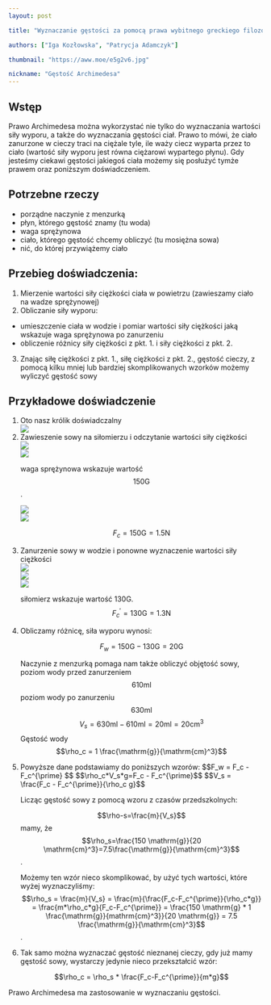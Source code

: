 ```yaml
---
layout: post

title: "Wyznaczanie gęstości za pomocą prawa wybitnego greckiego filozofa przyrody i matematyka, urodzonego w Syrakuzach, syna Fidiasza"

authors: ["Iga Kozłowska", "Patrycja Adamczyk"]

thumbnail: "https://aww.moe/e5g2v6.jpg"

nickname: "Gęstość Archimedesa"
---
```


## Wstęp
Prawo Archimedesa można wykorzystać nie tylko do wyznaczania wartości siły wyporu, a także do wyznaczania gęstości ciał. Prawo to mówi, że ciało zanurzone w cieczy traci na ciężale tyle, ile waży ciecz wyparta przez to ciało (wartość siły wyporu jest równa ciężarowi wypartego płynu). Gdy jesteśmy ciekawi gęstości jakiegoś ciała możemy się posłużyć tymże prawem oraz poniższym doświadczeniem.

## Potrzebne rzeczy
- porządne naczynie z menzurką
- płyn, którego gęstość znamy (tu woda)
- waga sprężynowa
- ciało, którego gęstość chcemy obliczyć (tu mosiężna sowa)
- nić, do której przywiążemy ciało

## Przebieg doświadczenia:
1. Mierzenie wartości siły ciężkości ciała w powietrzu (zawieszamy ciało na wadze sprężynowej)
2. Obliczanie siły wyporu:
  - umieszczenie ciała w wodzie i pomiar wartości siły ciężkości jaką wskazuje waga sprężynowa po zanurzeniu
  - obliczenie różnicy siły ciężkości z pkt. 1. i siły ciężkości  z pkt. 2.
3. Znając siłę ciężkości z pkt. 1., siłę ciężkości z pkt. 2., gęstość cieczy, z pomocą kilku mniej lub bardziej skomplikowanych wzorków możemy wyliczyć gęstość sowy


## Przykładowe doświadczenie

<ol>
<li>Oto nasz królik doświadczalny
<div class="row"><div class="col s6"><img class="materialboxed responsive-img" src="https://aww.moe/e5g2v6.jpg"></div></div>
</li>
<li>Zawieszenie sowy na siłomierzu i odczytanie wartości siły ciężkości <div class="row"><div class="col s6"><img class="materialboxed responsive-img" src="https://aww.moe/xpobc2.jpg"></div><div class="col s6"><img class="materialboxed responsive-img" src="https://aww.moe/4cwi9e.jpg"></div></div>

waga sprężynowa wskazuje wartość $$150 \mathrm{G}$$.

<div class="row"><div class="col s6"><img class="materialboxed responsive-img" src="https://aww.moe/a2rbgx.jpg"></div>
<div class="col s6"><img class="materialboxed responsive-img" src="https://aww.moe/kf0kr7.jpg"></div></div>

$$F_c = 150 \mathrm{G} = 1.5 \mathrm{N} $$
</li>
<li>Zanurzenie sowy w wodzie i ponowne wyznaczenie wartości siły ciężkości

<div class="row"><div class="col s6"><img class="materialboxed responsive-img" src="https://aww.moe/avo9z1.jpg"></div><div class="col s6"><img class="materialboxed responsive-img" src="https://aww.moe/k7m4nd.jpg"></div><div class="col s6"><img class="materialboxed responsive-img" src="https://aww.moe/fscm8g.jpg"></div></div>

siłomierz wskazuje wartość 130G.
$$F_c^{\prime} = 130 \mathrm{G} = 1.3 \mathrm{N}$$
</li>
<li>Obliczamy różnicę, siła wyporu wynosi:

$$F_w = 150 \mathrm{G} - 130 \mathrm{G} = 20 \mathrm{G}$$

Naczynie z menzurką pomaga nam także obliczyć objętość sowy,
poziom wody przed zanurzeniem $$ 610 \mathrm{ml}$$
poziom wody po zanurzeniu $$630 \mathrm{ml}$$
$$V_s = 630 \mathrm{ml} - 610 \mathrm{ml} = 20 \mathrm{ml} = 20 \mathrm{cm}^3$$
Gęstość wody $$\rho_c = 1 \frac{\mathrm{g}}{\mathrm{cm}^3}$$
</li>
<li>Powyższe dane podstawiamy do poniższych wzorów:
$$F_w = F_c - F_c^{\prime} $$
$$\rho_c*V_s*g=F_c - F_c^{\prime}$$
$$V_s = \frac{F_c - F_c^{\prime}}{\rho_c g}$$


Licząc gęstość sowy z pomocą wzoru z czasów przedszkolnych: 

$$\rho-s=\frac{m}{V_s}$$
mamy, że $$\rho_s=\frac{150 \mathrm{g}}{20 \mathrm{cm}^3}=7.5\frac{\mathrm{g}}{\mathrm{cm}^3}$$.

Możemy ten wzór nieco skomplikować, by użyć tych wartości, które wyżej wyznaczyliśmy:
$$\rho_s = \frac{m}{V_s} = \frac{m}{\frac{F_c-F_c^{\prime}}{\rho_c*g}} = \frac{m*\rho_c*g}{F_c-F_c^{\prime}} = \frac{150 \mathrm{g} * 1 \frac{\mathrm{g}}{mathrm{cm}^3}}{20 \mathrm{g}} = 7.5 \frac{\mathrm{g}}{\mathrm{cm}^3}$$.</li>

<li>Tak samo można wyznaczać gęstość nieznanej cieczy, gdy już mamy gęstość sowy, wystarczy jedynie nieco przekształcić wzór:
 
$$\rho_c = \rho_s * \frac{F_c-F_c^{\prime}}{m*g}$$
</li>
</ol>
Prawo Archimedesa ma zastosowanie w wyznaczaniu gęstości.

